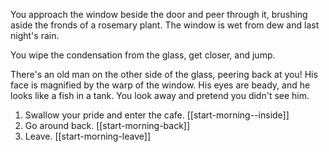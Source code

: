 You approach the window beside the door and peer through it, brushing aside the fronds of a rosemary plant. The window is wet from dew and last night's rain.

You wipe the condensation from the glass, get closer, and jump.

There's an old man on the other side of the glass, peering back at you! His face is magnified by the warp of the window. His eyes are beady, and he looks like a fish in a tank. You look away and pretend you didn't see him.

1. Swallow your pride and enter the cafe. [[start-morning--inside]]
2. Go around back. [[start-morning-back]]
3. Leave. [[start-morning-leave]]